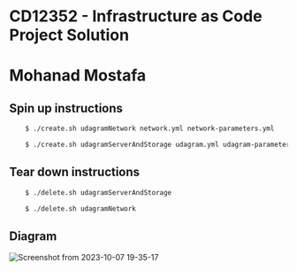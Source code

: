 # CD12352 - Infrastructure as Code Project Solution

# Mohanad Mostafa

## Spin up instructions

```bash
    $ ./create.sh udagramNetwork network.yml network-parameters.yml
```

```bash
    $ ./create.sh udagramServerAndStorage udagram.yml udagram-parameters.json
```
## Tear down instructions

```bash
    $ ./delete.sh udagramServerAndStorage
```

```bash
    $ ./delete.sh udagramNetwork
```
## Diagram
![Screenshot from 2023-10-07 19-35-17](https://github.com/mohanad-mostafa/Deploy-a-high-availability-webapp-using-cloudformation/assets/46044963/c17b0317-9e44-44be-bc08-436768290641)

